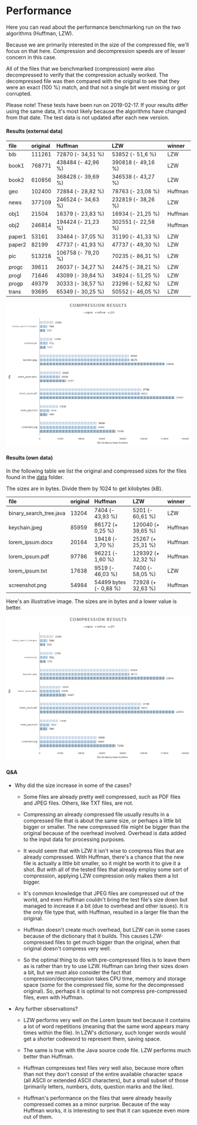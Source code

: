 # Performance

Here you can read about the performance benchmarking run on the two algorithms (Huffman, LZW).

Because we are primarily interested in the size of the compressed file, we'll focus on that here. Compression and decompression speeds are of lesser concern in this case.

All of the files that we benchmarked (compression) were also decompressed to verify that the compression actually worked. The decompressed file was then compared with the original to see that they were an exact (100 %) match, and that not a single bit went missing or got corrupted.

Please note! These tests have been run on 2019-02-17. If your results differ using the same data, it's most likely because the algorithms have changed from that date. The test data is not updated after each new version.

#### Results (external data)

| file | original | Huffman | LZW | winner |
| :- | :- | :- | :- | :- |
| bib | 111261 | 72870 (- 34,51 %) | 53852 (- 51,6 %) | LZW |
| book1 | 768771 | 438484 (- 42,96 %) | 390818 (- 49,16 %) | LZW |
| book2 | 610856 | 368428 (- 39,69 %) | 346538 (- 43,27 %) | LZW |
| geo | 102400 | 72884 (- 28,82 %) | 78763 (- 23,08 %) | Huffman |
| news | 377109 | 246524 (- 34,63 %) | 232819 (- 38,26 %) | LZW |
| obj1 | 21504 | 16379 (- 23,83 %) | 16934 (- 21,25 %) | Huffman |
| obj2 | 246814 | 194424 (- 21,23 %) | 302551 (- 22,58 %) | Huffman |
| paper1 | 53161 | 33464 (- 37,05 %) | 31190 (- 41,33 %) | LZW |
| paper2 | 82199 | 47737 (- 41,93 %) | 47737 (- 49,30 %) | LZW |
| pic | 513216 | 106758 (- 79,20 %) | 70235 (- 86,31 %) | LZW |
| progc | 39611 | 26037 (- 34,27 %) | 24475 (- 38,21 %) | LZW |
| progl | 71646 | 43099 (- 39,84 %) | 34924 (- 51,25 %) | LZW |
| progp | 49379 | 30333 (- 38,57 %) | 23296 (- 52,82 %) | LZW |
| trans | 93695 | 65349 (- 30,25 %) | 50552 (- 46,05 %) | LZW |

![App](https://github.com/gotonode/compress/blob/master/docs/images/results01.png)

#### Results (own data)

In the following table we list the original and compressed sizes for the files found in the [data](../data) folder.

The sizes are in bytes. Divide them by 1024 to get kilobytes (kB).

| file | original | Huffman | LZW | winner |
| :- | :- | :- | :- | :- |
| binary_search_tree.java | 13204 | 7404 (- 43,93 %) | 5201 (- 60,61 %) | LZW |
| keychain.jpeg | 85959 | 86172 (+ 0,25 %) | 120040 (+ 39,65 %) | Huffman |
| lorem_ipsum.docx | 20164 | 19418 (- 3,70 %) | 25267 (+ 25,31 %) | Huffman |
| lorem_ipsum.pdf | 97786 | 96221 (- 1,60 %) | 129392 (+ 32,32 %) | Huffman |
| lorem_ipsum.txt | 17638 | 9519 (- 46,03 %) | 7400 (- 58,05 %) | LZW |
| screenshot.png | 54984 | 54499 bytes (- 0,88 %) | 72928 (+ 32,63 %) | Huffman |

Here's an illustrative image. The sizes are in bytes and a lower value is better.

![App](https://github.com/gotonode/compress/blob/master/docs/images/results01.png)

#### Q&A

* Why did the size increase in some of the cases?

  * Some files are already pretty well compressed, such as PDF files and JPEG files. Others, like TXT files, are not.

  * Compressing an already compressed file usually results in a compressed file that is about the same size, or perhaps a little bit bigger or smaller. The new compressed file might be bigger than the original because of the overhead involved. Overhead is data added to the input data for processing purposes.
  
  * It would seem that with LZW it isn't wise to compress files that are already compressed. With Huffman, there's a chance that the new file is actually a little bit smaller, so it might be worth it to give it a shot. But with all of the tested files that already employ some sort of compression, applying LZW compression only makes them a lot bigger.
  
  * It's common knowledge that JPEG files are compressed out of the world, and even Huffman couldn't bring the test file's size down but managed to increase it a bit (due to overhead and other issues). It is the only file type that, with Huffman, resulted in a larger file than the original.
  
  * Huffman doesn't create much overhead, but LZW can in some cases because of the dictionary that it builds. This causes LZW-compressed files to get much bigger than the original, when that original doesn't compress very well.
  
  * So the optimal thing to do with pre-compressed files is to leave them as is rather than try to use LZW. Huffman can bring their sizes down a bit, but we must also consider the fact that compression/decompression takes CPU time, memory and storage space (some for the compressed file, some for the decompressed original). So, perhaps it is optimal to not compress pre-compressed files, even with Huffman.
  
* Any further observations?
  
  * LZW performs very well on the Lorem Ipsum text because it contains a lot of word repetitions (meaning that the same word appears many times within the file). In LZW's dictionary, such longer words would get a shorter codeword to represent them, saving space.
  
  * The same is true with the Java source code file. LZW performs much better than Huffman.
  
  * Huffman compresses text files very well also, because more often than not they don't consist of the entire available character space (all ASCII or extended ASCII characters), but a small subset of those (primarily letters, numbers, dots, question marks and the like).
  
  * Huffman's performance on the files that were already heavily compressed comes as a minor surprise. Because of the way Huffman works, it is interesting to see that it can squeeze even more out of them.